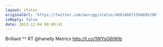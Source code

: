 ```yaml
---
layout: status
originalUrl: 'https://twitter.com/marcgg/status/408146071504695296'
isReply: false
date: 2013-12-04 08:09:41
---
```


Brilliant ^^ RT @hanelly Metrics http://t.co/1WYsG6tWIb
